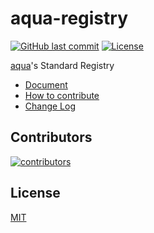 # aqua-registry

[![GitHub last commit](https://img.shields.io/github/last-commit/aquaproj/aqua-registry.svg)](https://github.com/aquaproj/aqua-registry) [![License](http://img.shields.io/badge/license-mit-blue.svg?style=flat-square)](https://raw.githubusercontent.com/aquaproj/aqua-registry/main/LICENSE)

[aqua](https://aquaproj.github.io/)'s Standard Registry

- [Document](https://aquaproj.github.io/docs/products/aqua-registry)
- [How to contribute](https://aquaproj.github.io/docs/products/aqua-registry/contributing)
- [Change Log](https://github.com/aquaproj/aqua-registry/releases)

## Contributors

[![contributors](https://contrib.rocks/image?repo=aquaproj/aqua-registry)](https://github.com/aquaproj/aqua-registry/graphs/contributors)

## License

[MIT](LICENSE)


